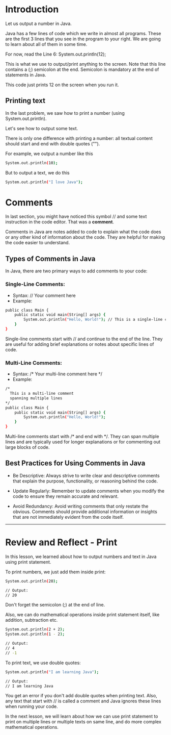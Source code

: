 # Introduction
Let us output a number in Java.

Java has a few lines of code which we write in almost all programs.
These are the first 3 lines that you see in the program to your right. We are going to learn about all of them in some time.

For now, read the Line 6:
System.out.println(12);

This is what we use to output/print anything to the screen. Note that this line contains a (;) semicolon at the end. Semicolon is mandatory at the end of statements in Java.

This code just prints 12 on the screen when you run it.

## Printing text
In the last problem, we saw how to print a number (using System.out.println).

Let's see how to output some text.

There is only one difference with printing a number: all textual content should start and end with double quotes ("").

For example, we output a number like this
```bash
System.out.println(10);
```

But to output a text, we do this
```bash
System.out.println("I love Java");
```

# Comments
In last section, you might have noticed this symbol // and some text instruction in the code editor. That was a **comment**.

Comments in Java are notes added to code to explain what the code does or any other kind of information about the code. They are helpful for making the code easier to understand.

## Types of Comments in Java
In Java, there are two primary ways to add comments to your code:

### Single-Line Comments:

- Syntax: // Your comment here
- Example:
```bash
public class Main {
    public static void main(String[] args) {
        System.out.println("Hello, World!"); // This is a single-line comment. It prints "Hello, World!".
    }
}
```
Single-line comments start with // and continue to the end of the line. They are useful for adding brief explanations or notes about specific lines of code.

### Multi-Line Comments:

- Syntax: /* Your multi-line comment here */
- Example:
```bash
/* 
  This is a multi-line comment
  spanning multiple lines
*/
public class Main {
    public static void main(String[] args) {
        System.out.println("Hello, World!");
    }
}
```
Multi-line comments start with /* and end with */. They can span multiple lines and are typically used for longer explanations or for commenting out large blocks of code.

## Best Practices for Using Comments in Java
- Be Descriptive: Always strive to write clear and descriptive comments that explain the purpose, functionality, or reasoning behind the code.

- Update Regularly: Remember to update comments when you modify the code to ensure they remain accurate and relevant.

- Avoid Redundancy: Avoid writing comments that only restate the obvious. Comments should provide additional information or insights that are not immediately evident from the code itself.

***

# Review and Reflect - Print
In this lesson, we learned about how to output numbers and text in Java using print statement.

To print numbers, we just add them inside print:
```bash
System.out.println(20);

// Output:
// 20
```
Don't forget the semicolon (;) at the end of line.

Also, we can do mathematical operations inside print statement itself, like addition, subtraction etc.
```bash
System.out.println(2 + 2);
System.out.println(1 - 2);

// Output:
// 4
// -1
```
To print text, we use double quotes:
```bash
System.out.println("I am learning Java");

// Output:
// I am learning Java
```
You get an error if you don't add double quotes when printing text. Also, any text that start with // is called a comment and Java ignores these lines when running your code.

In the next lesson, we will learn about how we can use print statement to print on multiple lines or multiple texts on same line, and do more complex mathematical operations.
